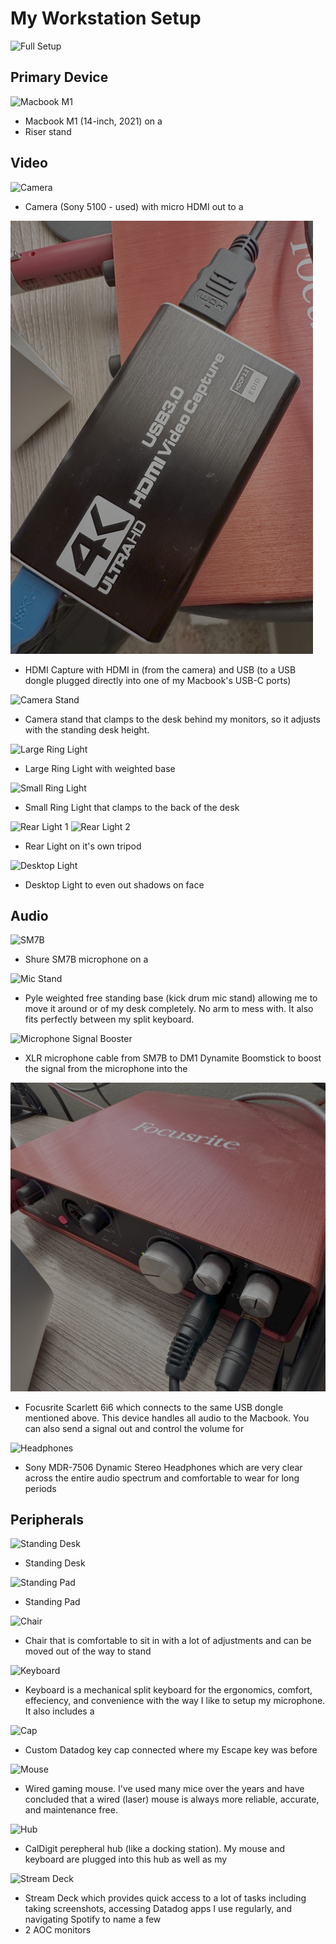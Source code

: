 # My Workstation Setup

![Full Setup](/images/Full_Setup.png)

## Primary Device

![Macbook M1](/images/Macbook.png)
- Macbook M1 (14-inch, 2021) on a
- Riser stand

## Video

![Camera](/images/Camera.png)
- Camera (Sony 5100 - used) with micro HDMI out to a

![HDMI Converter](/images/HDMICapture.png)
- HDMI Capture with HDMI in (from the camera) and USB (to a USB dongle plugged directly into one of my Macbook's USB-C ports)

![Camera Stand](/images/CameraStand.png)
- Camera stand that clamps to the desk behind my monitors, so it adjusts with the standing desk height.

![Large Ring Light](/images/RingLight1.png)
- Large Ring Light with weighted base

![Small Ring Light](/images/RingLight2.png)
- Small Ring Light that clamps to the back of the desk

![Rear Light 1](/images/RearLights.png)
![Rear Light 2](/images/RearLights2.png)
- Rear Light on it's own tripod

![Desktop Light](/images/DesktopLight.png)
- Desktop Light to even out shadows on face

## Audio

![SM7B](/images/MicrophoneSMB7.png)
- Shure SM7B microphone on a

![Mic Stand](/images/MicStand.png)
- Pyle weighted free standing base (kick drum mic stand) allowing me to move it around or of my desk completely. No arm to mess with. It also fits perfectly between my split keyboard. 

![Microphone Signal Booster](/images/MicrophoneSignalBooster.png)
- XLR microphone cable from SM7B to DM1 Dynamite Boomstick to boost the signal from the microphone into the

![Audio Converter](/images/AudioConverter.png)
- Focusrite Scarlett 6i6 which connects to the same USB dongle mentioned above. This device handles all audio to the Macbook. You can also send a signal out and control the volume for

![Headphones](/images/Headphones.png)
- Sony MDR-7506 Dynamic Stereo Headphones which are very clear across the entire audio spectrum and comfortable to wear for long periods

## Peripherals

![Standing Desk](/images/StandingDesk.png)
- Standing Desk

![Standing Pad](/images/StandingDeskPad.png)
- Standing Pad

![Chair](/images/Chair.png)
- Chair that is comfortable to sit in with a lot of adjustments and can be moved out of the way to stand

![Keyboard](/images/Keyboard.png)
- Keyboard is a mechanical split keyboard for the ergonomics, comfort, effeciency, and convenience with the way I like to setup my microphone. It also includes a

![Cap](/images/CustomKeyCap.png)
- Custom Datadog key cap connected where my Escape key was before

![Mouse](/images/Mouse.png)
- Wired gaming mouse. I've used many mice over the years and have concluded that a wired (laser) mouse is always more reliable, accurate, and maintenance free.

![Hub](/images/PerepheralHub.png)
- CalDigit perepheral hub (like a docking station). My mouse and keyboard are plugged into this hub as well as my

![Stream Deck](/images/StreamDeck.png)
- Stream Deck which provides quick access to a lot of tasks including taking screenshots, accessing Datadog apps I use regularly, and navigating Spotify to name a few
- 2 AOC monitors



